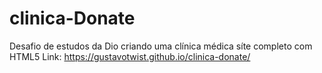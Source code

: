 # clinica-Donate
 Desafio de estudos da Dio criando uma clínica médica síte completo com HTML5
Link: https://gustavotwist.github.io/clinica-donate/

